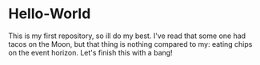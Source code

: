 # Hello-World
This is my first repository, so ill do my best.
I've read that some one had tacos on the Moon, but that thing is nothing compared to my: eating chips on the event horizon.
Let's finish this with a bang!
